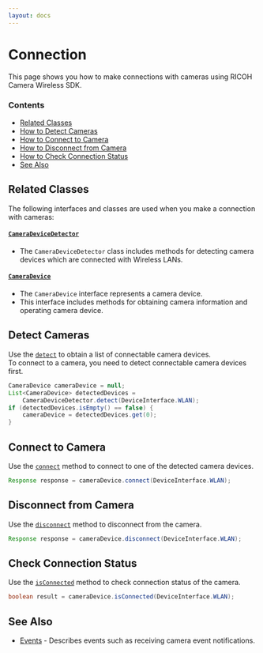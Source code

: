 ```yaml
---
layout: docs
---
```


# Connection

This page shows you how to make connections with cameras using RICOH Camera Wireless SDK.

### Contents

* [Related Classes](#related-classes)
* [How to Detect Cameras](#detect-cameras)
* [How to Connect to Camera](#connect-to-camera)
* [How to Disconnect from Camera](#disconnect-from-camera)
* [How to Check Connection Status](#check-connection-status)
* [See Also](#see-also)

<a name="related-classes"></a>
## Related Classes

The following interfaces and classes are used when you make a connection with cameras:

#### [`CameraDeviceDetector`](../../api_reference/com/ricoh/camera/sdk/wireless/api/CameraDeviceDetector.html)

* The `CameraDeviceDetector` class includes methods for detecting camera devices which are connected with Wireless LANs.

#### [`CameraDevice`](../../api_reference/com/ricoh/camera/sdk/wireless/api/CameraDevice.html)

* The `CameraDevice` interface represents a camera device.
* This interface includes methods for obtaining camera information and operating camera device.

<a name="detect-cameras"></a>
## Detect Cameras

Use the [`detect`](../../api_reference/com/ricoh/camera/sdk/wireless/api/CameraDeviceDetector.html#detect-com.ricoh.camera.sdk.wireless.api.DeviceInterface-) to obtain a list of connectable camera devices.     
To connect to a camera, you need to detect connectable camera devices first.

```java
CameraDevice cameraDevice = null;
List<CameraDevice> detectedDevices =
    CameraDeviceDetector.detect(DeviceInterface.WLAN);
if (detectedDevices.isEmpty() == false) {
    cameraDevice = detectedDevices.get(0);
}
```

<a name="connect-to-camera"></a>
## Connect to Camera

Use the [`connect`](../../api_reference/com/ricoh/camera/sdk/wireless/api/CameraDevice.html#connect-com.ricoh.camera.sdk.wireless.api.DeviceInterface-) method to connect to one of the detected camera devices.

```java
Response response = cameraDevice.connect(DeviceInterface.WLAN);
```

<a name="disconnect-from-camera"></a>
## Disconnect from Camera

Use the [`disconnect`](../../api_reference/com/ricoh/camera/sdk/wireless/api/CameraDevice.html#disconnect-com.ricoh.camera.sdk.wireless.api.DeviceInterface-) method to disconnect from the camera.

```java
Response response = cameraDevice.disconnect(DeviceInterface.WLAN);
```

<a name="check-connection-status"></a>
## Check Connection Status

Use the [`isConnected`](../../api_reference/com/ricoh/camera/sdk/wireless/api/CameraDevice.html#isConnected-com.ricoh.camera.sdk.wireless.api.DeviceInterface-) method to check connection status of the camera.

```java
boolean result = cameraDevice.isConnected(DeviceInterface.WLAN);
```

<a name="see-also"></a>
## See Also

* [Events](./events.md) - Describes events such as receiving camera event notifications.
